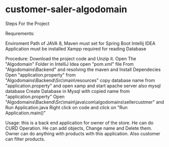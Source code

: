 # customer-saler-algodomain

Steps For the Project

Requrements:

Enviroment Path of JAVA 8, Maven must set for Spring Boot
Intellij IDEA Application must be installed
Xampp required for reading Database



Procedure:
Download the project code and Unzip it.
Open The "Algodomain" Folder in IntelliJ Idea
open "pom.xml" file From "Algodomains\Backend\" and resolving the maven and Install Dependecies
Open "application.property" from "Algodomains\Backend\Src\main\resources\" 
copy database name from "application.property" and open xamp and start apache server also mysql database
Create Database in Mysql with copied name from "application.property"
Open "Algodomains\Backend\Src\main\java\com\algodomains\sellercustmer" and Run Application.java 
Right click on code and click on "Run Application.main()"


Usage:
this is a back end application for owner of the store. He can do CURD Operation.
He can add objects, Change name and Delete them. Owner can do anything with products with this application.
Also customer can filter products.
